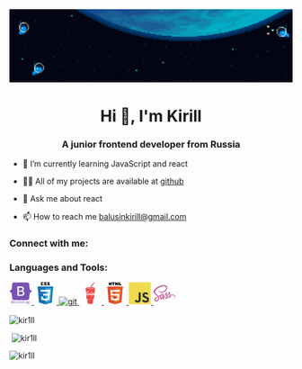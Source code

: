 <img src="https://github.com/kir1l/kir1l/blob/main/E8mi.gif" width="100%"  height="80%"/>
<h1 align="center">Hi 👋, I'm Kirill</h1>
<h3 align="center">A junior frontend developer from Russia</h3>


- 🌱 I’m currently learning JavaScript and react

- 👨‍💻 All of my projects are available at [github](https://github.com/kir1l)

- 💬 Ask me about react

- 📫 How to reach me balusinkirill@gmail.com

<h3 align="left">Connect with me:</h3>
<p align="left">
</p>

<h3 align="left">Languages and Tools:</h3>
<p align="left"> <a href="https://getbootstrap.com" target="_blank" rel="noreferrer"> <img src="https://raw.githubusercontent.com/devicons/devicon/master/icons/bootstrap/bootstrap-plain-wordmark.svg" alt="bootstrap" width="40" height="40"/> </a> <a href="https://www.w3schools.com/css/" target="_blank" rel="noreferrer"> <img src="https://raw.githubusercontent.com/devicons/devicon/master/icons/css3/css3-original-wordmark.svg" alt="css3" width="40" height="40"/> </a> <a href="https://git-scm.com/" target="_blank" rel="noreferrer"> <img src="https://www.vectorlogo.zone/logos/git-scm/git-scm-icon.svg" alt="git" width="40" height="40"/> </a> <a href="https://gulpjs.com" target="_blank" rel="noreferrer"> <img src="https://raw.githubusercontent.com/devicons/devicon/master/icons/gulp/gulp-plain.svg" alt="gulp" width="40" height="40"/> </a> <a href="https://www.w3.org/html/" target="_blank" rel="noreferrer"> <img src="https://raw.githubusercontent.com/devicons/devicon/master/icons/html5/html5-original-wordmark.svg" alt="html5" width="40" height="40"/> </a> <a href="https://developer.mozilla.org/en-US/docs/Web/JavaScript" target="_blank" rel="noreferrer"> <img src="https://raw.githubusercontent.com/devicons/devicon/master/icons/javascript/javascript-original.svg" alt="javascript" width="40" height="40"/> </a> <a href="https://sass-lang.com" target="_blank" rel="noreferrer"> <img src="https://raw.githubusercontent.com/devicons/devicon/master/icons/sass/sass-original.svg" alt="sass" width="40" height="40"/> </a> </p>

<p><img align="center" src="https://github-readme-stats.vercel.app/api/top-langs?username=kir1ll&show_icons=true&theme=dracula&locale=en&layout=compact" alt="kir1ll" /></p>

<p>&nbsp;<img align="center" src="https://github-readme-stats.vercel.app/api?username=kir1ll&show_icons=true&theme=dracula&locale=en" alt="kir1ll" /></p>

<p align="left"> <img src="https://komarev.com/ghpvc/?username=kir1ll&label=Profile%20views&color=8d78c2&style=flat-square" alt="kir1ll" /> </p>
